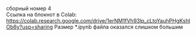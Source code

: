 сборный номер 4  
Ссылка на блокнот в Colab:
https://colab.research.google.com/drive/1erNM1fVh93lp_cLtoYauhPHgKshIOb6y?usp=sharing 
Размер *.ipynb файла оказался слишком большим
